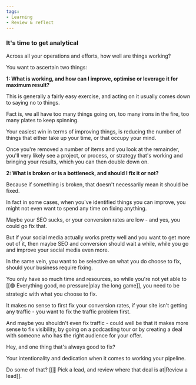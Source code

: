 ```yaml
---
tags:
- Learning
- Review & reflect
---
```

### It's time to get analytical

Across all your operations and efforts, how well are things working?

You want to ascertain two things:

**1: What is working, and how can I improve, optimise or leverage it for maximum result?**

This is generally a fairly easy exercise, and acting on it usually comes down to saying no to things. 

Fact is, we all have too many things going on, too many irons in the fire, too many plates to keep spinning. 

Your easiest win in terms of improving things, is reducing the number of things that either take up your time, or that occupy your mind. 

Once you're removed a number of items and you look at the remainder, you'll very likely see a project, or process, or strategy that's working and bringing your results, which you can then double down on. 

**2: What is broken or is a bottleneck, and should I fix it or not?**

Because if something is broken, that doesn't necessarily mean it should be fixed. 

In fact in some cases,  when you've identified things you can improve, you might not even want to spend any time on fixing anything. 

Maybe your SEO sucks, or your conversion rates are low - and yes, you could go fix that. 

But if your social media actually works pretty well and you want to get more out of it, then maybe SEO and conversion should wait a while, while you go and improve your social media even more.


In the same vein, you want to be selective on what you do choose to fix, should your business require fixing. 

You only have so much time and resources, so while you're not yet able to [[🟢 Everything good, no pressure|play the long game]], you need to be strategic with what you choose to fix. 

It makes no sense to first fix your conversion rates, if your site isn't getting any traffic - you want to fix the traffic problem first. 

And maybe you shouldn't even fix traffic - could well be that it makes more sense to fix visibility, by going on a podcasting tour or by creating a deal with someone who has the right audience for your offer. 

Hey, and one thing that's always good to fix?

Your intentionality and dedication when it comes to working your pipeline. 

Do some of that? [[🔎 Pick a lead, and review where that deal is at|Review a lead]].

<!--First off, ask yourself:

Where am I at with my business?

Where would I like to be?

What needs to happen in the gap - what has to change so that I go from 'here' to 'there'?

It's important to have insight and clarity on your goals and what's required to reach them. 

Otherwise, your analysing your business won't tell you whether or not a candidate for action will or won't contribute in a direct, linear way to reaching your goals. 

So once -->